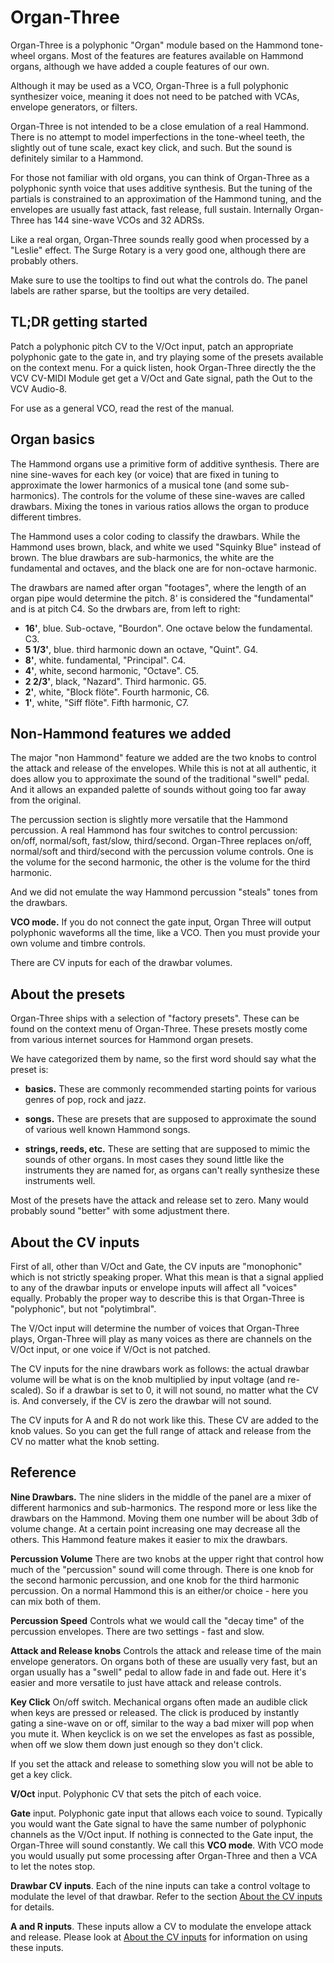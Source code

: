 # Organ-Three

Organ-Three is a polyphonic "Organ" module based on the Hammond tone-wheel organs. Most of the features are features available on Hammond organs, although we have added a couple features of our own.

Although it may be used as a VCO, Organ-Three is a full polyphonic synthesizer voice, meaning it does not need to be patched with VCAs, envelope generators, or filters.

Organ-Three is not intended to be a close emulation of a real Hammond. There is no attempt to model imperfections in the tone-wheel teeth, the slightly out of tune scale, exact key click, and such. But the sound is definitely similar to a Hammond.

For those not familiar with old organs, you can think of Organ-Three as a polyphonic synth voice that uses additive synthesis. But the tuning of the partials is constrained to an approximation of the Hammond tuning, and the envelopes are usually fast attack, fast release, full sustain. Internally Organ-Three has 144 sine-wave VCOs and 32 ADRSs.

Like a real organ, Organ-Three sounds really good when processed by a "Leslie" effect. The Surge Rotary is a very good one, although there are probably others.

Make sure to use the tooltips to find out what the controls do. The panel labels are rather sparse, but the tooltips are very detailed.

## TL;DR getting started

Patch a polyphonic pitch CV to the V/Oct input, patch an appropriate polyphonic gate to the gate in, and try playing some of the presets available on the context menu. For a quick listen, hook Organ-Three directly the the VCV CV-MIDI Module get get a V/Oct and Gate signal, path the Out to the VCV Audio-8.

For use as a general VCO, read the rest of the manual.

## Organ basics

The Hammond organs use a primitive form of additive synthesis. There are nine sine-waves for each key (or voice) that are fixed in tuning to approximate the lower harmonics of a musical tone (and some sub-harmonics). The controls for the volume of these sine-waves are called drawbars. Mixing the tones in various ratios allows the organ to produce different timbres.

The Hammond uses a color coding to classify the drawbars. While the Hammond uses brown, black, and white we used "Squinky Blue" instead of brown. The blue drawbars are sub-harmonics, the white are the fundamental and octaves, and the black one are for non-octave harmonic.

 The drawbars are named after organ "footages", where the length of an organ pipe would determine the pitch. 8' is considered the "fundamental" and is at pitch C4. So the drwbars are, from left to right:

* **16'**, blue. Sub-octave, "Bourdon". One octave below the fundamental. C3.
* **5 1/3'**, blue. third harmonic down an octave, "Quint". G4.
* **8'**, white. fundamental, "Principal". C4.
* **4'**, white, second harmonic, "Octave". C5.
* **2 2/3'**, black, "Nazard". Third harmonic. G5.
* **2'**, white, "Block flöte". Fourth harmonic, C6.
* **1'**, white, "Siff flöte". Fifth harmonic, C7.

## Non-Hammond features we added

The major "non Hammond" feature we added are the two knobs to control the attack and release of the envelopes. While this is not at all authentic, it does allow you to approximate the sound of the traditional "swell" pedal. And it allows an expanded palette of sounds without going too far away from the original.

The percussion section is slightly more versatile that the Hammond percussion. A real Hammond has four switches to control percussion: on/off, normal/soft, fast/slow, third/second. Organ-Three replaces on/off, normal/soft and third/second with the percussion volume controls. One is the volume for the second harmonic, the other is the volume for the third harmonic.

And we did not emulate the way Hammond percussion "steals" tones from the drawbars.

**VCO mode.** If you do not connect the gate input, Organ Three will output polyphonic waveforms all the time, like a VCO. Then you must provide your own volume and timbre controls.

There are CV inputs for each of the drawbar volumes.

## About the presets

Organ-Three ships with a selection of "factory presets". These can be found on the context menu of Organ-Three. These presets mostly come from various internet sources for Hammond organ presets.

We have categorized them by name, so the first word should say what the preset is:

* **basics.** These are commonly recommended starting points for various genres of pop, rock and jazz.

* **songs.** These are presets that are supposed to approximate the sound of various well known Hammond songs.

* **strings, reeds, etc.** These are setting that are supposed to mimic the sounds of other organs. In most cases they sound little like the instruments they are named for, as organs can't really synthesize these instruments well.

Most of the presets have the attack and release set to zero. Many would probably sound "better" with some adjustment there.

## About the CV inputs

First of all, other than V/Oct and Gate, the CV inputs are "monophonic" which is not strictly speaking proper. What this mean is that a signal applied to any of the drawbar inputs or envelope inputs will affect all "voices" equally. Probably the proper way to describe this is that Organ-Three is "polyphonic", but not "polytimbral".

The V/Oct input will determine the number of voices that Organ-Three plays, Organ-Three will play as many voices as there are channels on the V/Oct input, or one voice if V/Oct is not patched.

The CV inputs for the nine drawbars work as follows: the actual drawbar volume will be what is on the knob multiplied by input voltage (and re-scaled). So if a drawbar is set to 0, it will not sound, no matter what the CV is. And conversely, if the CV is zero the drawbar will not sound.

The CV inputs for A and R do not work like this. These CV are added to the knob values. So you can get the full range of attack and release from the CV no matter what the knob setting.

## Reference

**Nine Drawbars.** The nine sliders in the middle of the panel are a mixer of different harmonics and sub-harmonics. The respond more or less like the drawbars on the Hammond. Moving them one number will be about 3db of volume change. At a certain point increasing one may decrease all the others. This Hammond feature makes it easier to mix the drawbars.

**Percussion Volume** There are two knobs at the upper right that control how much of the "percussion" sound will come through. There is one knob for the second harmonic percussion, and one knob for the third harmonic percussion. On a normal Hammond this is an either/or choice - here you can mix both of them.

**Percussion Speed** Controls what we would call the "decay time" of the percussion envelopes. There are two settings - fast and slow.

**Attack and Release knobs** Controls the attack and release time of the main envelope generators. On organs both of these are usually very fast, but an organ usually has a "swell" pedal to allow fade in and fade out. Here it's easier and more versatile to just have attack and release controls.

**Key Click** On/off switch. Mechanical organs often made an audible click when keys are pressed or released. The click is produced by instantly gating a sine-wave on or off, similar to the way a bad mixer will pop when you mute it. When keyclick is on we set the envelopes as fast as possible, when off we slow them down just enough so they don't click.

If you set the attack and release to something slow you will not be able to get a key click.

**V/Oct** input. Polyphonic CV that sets the pitch of each voice.

**Gate** input. Polyphonic gate input that allows each voice to sound. Typically you would want the Gate signal to have the same number of polyphonic channels as the V/Oct input. If nothing is connected to the Gate input, the Organ-Three will sound constantly. We call this **VCO mode**. With VCO mode you would usually put some processing after Organ-Three and then a VCA to let the notes stop.

**Drawbar CV inputs**. Each of the nine inputs can take a control voltage to modulate the level of that drawbar. Refer to the section [About the CV inputs](#About-the-CV-inputs) for details.

**A and R inputs**. These inputs allow a CV to modulate the envelope attack and release. Please look at [About the CV inputs](#About-the-CV-inputs) for information on using these inputs.
